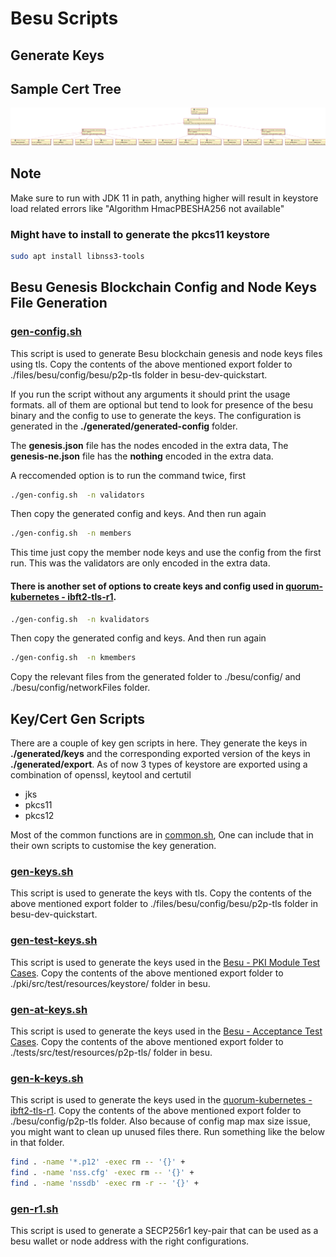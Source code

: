 # Besu Scripts

## Generate Keys

## Sample Cert Tree
![Cer Tree](cert-tree.png)

## Note
Make sure to run with JDK 11 in path, anything higher will result in keystore load related errors like "Algorithm HmacPBESHA256 not available" 

### Might have to install to generate the pkcs11 keystore
```bash
sudo apt install libnss3-tools
```

## Besu Genesis Blockchain Config and Node Keys File Generation 
### [gen-config.sh](gen-config.sh)
This script is used to generate Besu blockchain genesis and node keys files using tls. Copy the contents of the above mentioned export folder to ./files/besu/config/besu/p2p-tls folder in besu-dev-quickstart.

If you run the script without any arguments it should print the usage formats. all of them are optional but tend to look for presence of the besu binary and the config to use to generate the keys. The configuration is generated in the **./generated/generated-config** folder.

The **genesis.json** file has the nodes encoded in the extra data, The **genesis-ne.json** file has the **nothing** encoded in the extra data.

A reccomended option is to run the command twice, first
```bash
./gen-config.sh  -n validators
```
Then copy the generated config and keys. And then run again
```bash
./gen-config.sh  -n members
```
This time just copy the member node keys and use the config from the first run. This was the validators are only encoded in the extra data.

#### There is another set of options to create keys and config used in [quorum-kubernetes - ibft2-tls-r1](https://github.com/perusworld/quorum-kubernetes/tree/master/helm/quorum-besu/ibft2-tls-r1). 
```bash
./gen-config.sh  -n kvalidators
```
Then copy the generated config and keys. And then run again
```bash
./gen-config.sh  -n kmembers
```
Copy the relevant files from the generated folder to ./besu/config/ and ./besu/config/networkFiles folder.

## Key/Cert Gen Scripts
There are a couple of key gen scripts in here. They generate the keys in **./generated/keys** and the corresponding exported version of the keys in **./generated/export**. As of now 3 types of keystore are exported using a combination of openssl, keytool and certutil
* jks
* pkcs11
* pkcs12

Most of the common functions are in [common.sh](common.sh), One can include that in their own scripts to customise the key generation.

### [gen-keys.sh](gen-keys.sh)
This script is used to generate the keys with tls. Copy the contents of the above mentioned export folder to ./files/besu/config/besu/p2p-tls folder in besu-dev-quickstart.

### [gen-test-keys.sh](gen-test-keys.sh)
This script is used to generate the keys used in the [Besu - PKI Module Test Cases](https://github.com/hyperledger/besu/tree/master/pki). Copy the contents of the above mentioned export folder to ./pki/src/test/resources/keystore/ folder in besu.

### [gen-at-keys.sh](gen-at-keys.sh)
This script is used to generate the keys used in the [Besu - Acceptance Test Cases](https://github.com/perusworld/besu/tree/master/acceptance-tests). Copy the contents of the above mentioned export folder to ./tests/src/test/resources/p2p-tls/ folder in besu.

### [gen-k-keys.sh](gen-k-keys.sh)
This script is used to generate the keys used in the [quorum-kubernetes - ibft2-tls-r1](https://github.com/perusworld/quorum-kubernetes/tree/master/helm/quorum-besu/ibft2-tls-r1). Copy the contents of the above mentioned export folder to ./besu/config/p2p-tls folder.
Also because of config map max size issue, you might want to clean up unused files there. Run something like the below in that folder.
```bash
find . -name '*.p12' -exec rm -- '{}' +
find . -name 'nss.cfg' -exec rm -- '{}' +
find . -name 'nssdb' -exec rm -r -- '{}' +
```
### [gen-r1.sh](gen-r1.sh)
This script is used to generate a SECP256r1 key-pair that can be used as a besu wallet or node address with the right configurations. 
